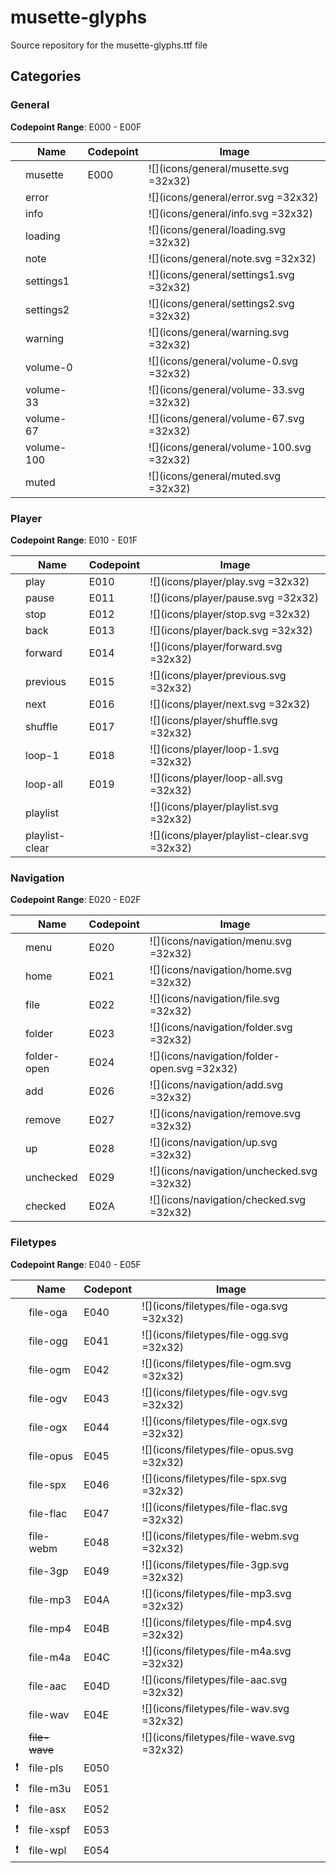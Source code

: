 # musette-glyphs
Source repository for the musette-glyphs.ttf file

## Categories

### General
**Codepoint Range**: E000 - E00F

|       | Name          | Codepoint | Image |
|-------|---------------|-----------|-------|
|       | musette       | E000      | ![](icons/general/musette.svg =32x32)
|       | error         |           | ![](icons/general/error.svg =32x32)
|       | info          |           | ![](icons/general/info.svg =32x32)
|       | loading       |           | ![](icons/general/loading.svg =32x32)
|       | note          |           | ![](icons/general/note.svg =32x32)
|       | settings1     |           | ![](icons/general/settings1.svg =32x32)
|       | settings2     |           | ![](icons/general/settings2.svg =32x32)
|       | warning       |           | ![](icons/general/warning.svg =32x32)
|       | volume-0      |           | ![](icons/general/volume-0.svg =32x32)
|       | volume-33     |           | ![](icons/general/volume-33.svg =32x32)
|       | volume-67     |           | ![](icons/general/volume-67.svg =32x32)
|       | volume-100    |           | ![](icons/general/volume-100.svg =32x32)
|       | muted         |           | ![](icons/general/muted.svg =32x32)

### Player
**Codepoint Range**: E010 - E01F

|       | Name          | Codepoint | Image |
|-------|---------------|-----------|-------|
|       | play          | E010      | ![](icons/player/play.svg =32x32)
|       | pause         | E011      | ![](icons/player/pause.svg =32x32)
|       | stop          | E012      | ![](icons/player/stop.svg =32x32)
|       | back          | E013      | ![](icons/player/back.svg =32x32)
|       | forward       | E014      | ![](icons/player/forward.svg =32x32)
|       | previous      | E015      | ![](icons/player/previous.svg =32x32)
|       | next          | E016      | ![](icons/player/next.svg =32x32)
|       | shuffle       | E017      | ![](icons/player/shuffle.svg =32x32)
|       | loop-1        | E018      | ![](icons/player/loop-1.svg =32x32)
|       | loop-all      | E019      | ![](icons/player/loop-all.svg =32x32)
|       | playlist      |           | ![](icons/player/playlist.svg =32x32)
|       | playlist-clear|           | ![](icons/player/playlist-clear.svg =32x32)


### Navigation
**Codepoint Range**: E020 - E02F

|      | Name          | Codepoint | Image |
|------|---------------|-----------|-------|
|      | menu          | E020      | ![](icons/navigation/menu.svg =32x32)
|      | home          | E021      | ![](icons/navigation/home.svg =32x32) |
|      | file          | E022      | ![](icons/navigation/file.svg =32x32) |
|      | folder        | E023      | ![](icons/navigation/folder.svg =32x32) |
|      | folder-open   | E024      | ![](icons/navigation/folder-open.svg =32x32) |
|      | add           | E026      | ![](icons/navigation/add.svg =32x32)
|      | remove        | E027      | ![](icons/navigation/remove.svg =32x32)
|      | up            | E028      | ![](icons/navigation/up.svg =32x32) |
|      | unchecked     | E029      | ![](icons/navigation/unchecked.svg =32x32)
|      | checked       | E02A      | ![](icons/navigation/checked.svg =32x32)

### Filetypes
**Codepoint Range**: E040 - E05F

|        | Name          | Codepont | Image |
|--------|---------------|----------|-------|
|        | file-oga      | E040     | ![](icons/filetypes/file-oga.svg =32x32) |
|        | file-ogg      | E041     | ![](icons/filetypes/file-ogg.svg =32x32) |
|        | file-ogm      | E042     | ![](icons/filetypes/file-ogm.svg =32x32) |
|        | file-ogv      | E043     | ![](icons/filetypes/file-ogv.svg =32x32) |
|        | file-ogx      | E044     | ![](icons/filetypes/file-ogx.svg =32x32) |
|        | file-opus     | E045     | ![](icons/filetypes/file-opus.svg =32x32) |
|        | file-spx      | E046     | ![](icons/filetypes/file-spx.svg =32x32) |
|        | file-flac     | E047     | ![](icons/filetypes/file-flac.svg =32x32) |
|        | file-webm     | E048     | ![](icons/filetypes/file-webm.svg =32x32) |
|        | file-3gp      | E049     | ![](icons/filetypes/file-3gp.svg =32x32) |
|        | file-mp3      | E04A     | ![](icons/filetypes/file-mp3.svg =32x32) |
|        | file-mp4      | E04B     | ![](icons/filetypes/file-mp4.svg =32x32) |
|        | file-m4a      | E04C     | ![](icons/filetypes/file-m4a.svg =32x32) |
|        | file-aac      | E04D     | ![](icons/filetypes/file-aac.svg =32x32) |
|        | file-wav      | E04E     | ![](icons/filetypes/file-wav.svg =32x32) |
|        | ~~file-wave~~ |          | ![](icons/filetypes/file-wave.svg =32x32) |
| :exclamation: | file-pls      | E050     |  |
| :exclamation: | file-m3u      | E051     |  |
| :exclamation: | file-asx      | E052     |  |
| :exclamation: | file-xspf     | E053     |  |
| :exclamation: | file-wpl      | E054     |  |

